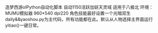 造梦西游olPython自动化脚本 自动1150活跃加妖天灵域 适用于八极北
环境：MUMU模拟器 960*540 dpi220 角色技能最好设置一个光暗双生
daily&&yaoshou.py为主代码，所有功能都在此。默认从人物选择主界面运行 yitiao()一键日常。
